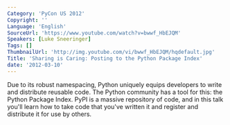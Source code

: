 ```yaml
---
Category: 'PyCon US 2012'
Copyright: ''
Language: 'English'
SourceUrl: 'https://www.youtube.com/watch?v=bwwf_HbEJQM'
Speakers: [Luke Sneeringer]
Tags: []
ThumbnailUrl: 'http://img.youtube.com/vi/bwwf_HbEJQM/hqdefault.jpg'
Title: 'Sharing is Caring: Posting to the Python Package Index'
date: '2012-03-10'
---
```

Due to its robust namespacing, Python uniquely equips developers to write and
distribute reusable code. The Python community has a tool for this: the Python
Package Index. PyPI is a massive repository of code, and in this talk you'll
learn how to take code that you've written it and register and distribute it
for use by others.
